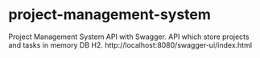 # project-management-system
Project Management System API with Swagger. 
API which store projects and tasks in memory DB H2.
http://localhost:8080/swagger-ui/index.html
